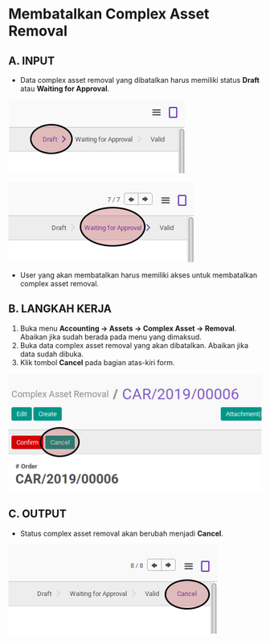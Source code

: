 # Membatalkan Complex Asset Removal

## A. INPUT

* Data complex asset removal yang dibatalkan harus memiliki status **Draft** atau **Waiting for Approval**.

![](../../img/complex-asset-removal/status-draft.png)

![](../../img/complex-asset-removal/status-waiting.png)

* User yang akan membatalkan harus memiliki akses untuk membatalkan complex asset removal.

## B. LANGKAH KERJA

1. Buka menu **Accounting -> Assets -> Complex Asset -> Removal**. Abaikan jika sudah berada pada menu yang dimaksud.
2. Buka data complex asset removal yang akan dibatalkan. Abaikan jika data sudah dibuka.
3. Klik tombol **Cancel** pada bagian atas-kiri form.

![](../../img/complex-asset-removal/tombol-cancel.png)

## C. OUTPUT

* Status complex asset removal akan berubah menjadi **Cancel**.

![](../../img/complex-asset-removal/status-cancel.png)
